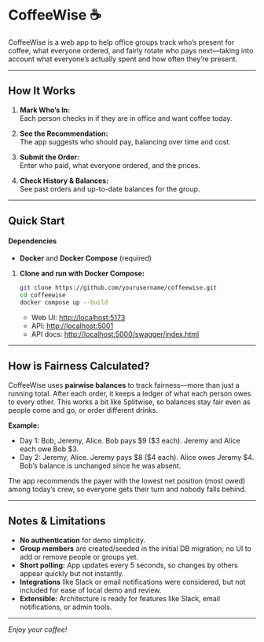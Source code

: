 # CoffeeWise ☕️

CoffeeWise is a web app to help office groups track who’s present for coffee, what everyone ordered, and fairly rotate who pays next—taking into account what everyone’s actually spent and how often they’re present.

---

## How It Works

1. **Mark Who’s In:**  
   Each person checks in if they are in office and want coffee today.

2. **See the Recommendation:**  
   The app suggests who should pay, balancing over time and cost.

3. **Submit the Order:**  
   Enter who paid, what everyone ordered, and the prices.

4. **Check History & Balances:**  
   See past orders and up-to-date balances for the group.

---

## Quick Start
#### Dependencies
- **Docker** and **Docker Compose** (required)
1. **Clone and run with Docker Compose:**
    ```bash
    git clone https://github.com/yourusername/coffeewise.git
    cd coffeewise
    docker compose up --build
    ```
    - Web UI: [http://localhost:5173](http://localhost:5173)
    - API: [http://localhost:5001](http://localhost:5001)
    - API docs: [http://localhost:5000/swagger/index.html](http://localhost:5000/swagger/index.html)

---

## How is Fairness Calculated?

CoffeeWise uses **pairwise balances** to track fairness—more than just a running total. After each order, it keeps a ledger of what each person owes to every other. This works a bit like Splitwise, so balances stay fair even as people come and go, or order different drinks.

**Example:**
- Day 1: Bob, Jeremy, Alice. Bob pays \$9 (\$3 each). Jeremy and Alice each owe Bob $3.
- Day 2: Jeremy, Alice. Jeremy pays \$8 (\$4 each). Alice owes Jeremy \$4. Bob’s balance is unchanged since he was absent.

The app recommends the payer with the lowest net position (most owed) among today’s crew, so everyone gets their turn and nobody falls behind.

---

## Notes & Limitations

- **No authentication** for demo simplicity.
- **Group members** are created/seeded in the initial DB migration; no UI to add or remove people or groups yet.
- **Short polling:** App updates every 5 seconds, so changes by others appear quickly but not instantly.
- **Integrations** like Slack or email notifications were considered, but not included for ease of local demo and review.
- **Extensible:** Architecture is ready for features like Slack, email notifications, or admin tools.

---

*Enjoy your coffee!*
